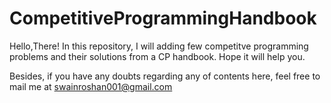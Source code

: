 # CompetitiveProgrammingHandbook
Hello,There! In this repository, I will adding few competitve programming problems and their solutions from a CP handbook. Hope it will help you.

Besides, if you have any doubts regarding any of contents here, feel free to mail me at swainroshan001@gmail.com
